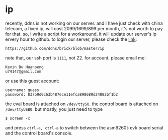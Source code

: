 ip
==

recently, ddns is not working on our server.
and i have just check with china telecom,
a fixed ip, will cost 2099/1699/899 per month,
it's not worth to pay for that.
so, i write a script for a workaround,
it will update our server's ip ervery hour to
github.
to login our server, please check the [link](https://github.com/zhang3/ip/blob/test/ip):

```
https://github.com/ddns/brick/blob/master/ip
```

note that, our ssh port is `1111`, not 22.
for account, please email me:

```
Kevin Du Huanpeng
u74147@gmail.com
```

or use this guest account:

```
username: guess
password: 837b9d0c63b487ece11efca898689d24882bf1b2
```

the eval board is attached on `/dev/ttyS0`.
the control board is attached on `/dev/ttyUSB0`.
but mostly, you just need to type

```
$ screen -x
```

and press `ctrl-a, ctrl-a` to switch between the
asm9260t-evk board serial and the control board's
console.
